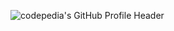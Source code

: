 <!-- ![codepedia's GitHub Profile Header](https://media.giphy.com/media/v1.Y2lkPTc5MGI3NjExMDZ3Mmc4bDRibnM0MHQxMzVqdGFrZzAyeG5uYTEweXp4YmtrZG9qaSZlcD12MV9pbnRlcm5hbF9naWZfYnlfaWQmY3Q9Zw/36b5oKvWgbv54U10g0/giphy.gif) -->
![codepedia's GitHub Profile Header](https://user-images.githubusercontent.com/7713/81558554-cbf53680-9385-11ea-8db6-2dc6abe0c1ae.png)

<!-- <p float="left">
  <img src="https://bobbyhadz.com/images/blog/python-print-tab/thumbnail.webp" width="33%" />
  <img src="https://bobbyhadz.com/images/blog/what-aws-cdk-bootstrap-do/thumbnail.webp" width="33%" />
  <img src="https://bobbyhadz.com/images/blog/aws-cdk-subnet-tags/thumbnail.webp" width="33%" />
</p> -->
